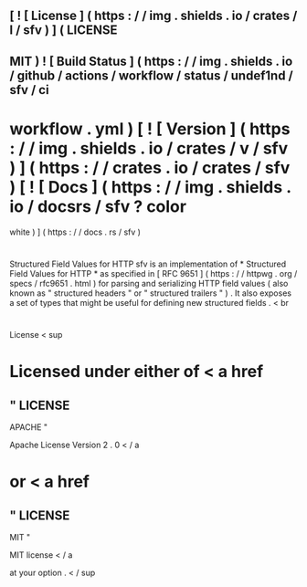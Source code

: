 [
!
[
License
]
(
https
:
/
/
img
.
shields
.
io
/
crates
/
l
/
sfv
)
]
(
LICENSE
-
MIT
)
!
[
Build
Status
]
(
https
:
/
/
img
.
shields
.
io
/
github
/
actions
/
workflow
/
status
/
undef1nd
/
sfv
/
ci
-
workflow
.
yml
)
[
!
[
Version
]
(
https
:
/
/
img
.
shields
.
io
/
crates
/
v
/
sfv
)
]
(
https
:
/
/
crates
.
io
/
crates
/
sfv
)
[
!
[
Docs
]
(
https
:
/
/
img
.
shields
.
io
/
docsrs
/
sfv
?
color
=
white
)
]
(
https
:
/
/
docs
.
rs
/
sfv
)
#
Structured
Field
Values
for
HTTP
sfv
is
an
implementation
of
*
Structured
Field
Values
for
HTTP
*
as
specified
in
[
RFC
9651
]
(
https
:
/
/
httpwg
.
org
/
specs
/
rfc9651
.
html
)
for
parsing
and
serializing
HTTP
field
values
(
also
known
as
"
structured
headers
"
or
"
structured
trailers
"
)
.
It
also
exposes
a
set
of
types
that
might
be
useful
for
defining
new
structured
fields
.
<
br
>
#
#
#
#
License
<
sup
>
Licensed
under
either
of
<
a
href
=
"
LICENSE
-
APACHE
"
>
Apache
License
Version
2
.
0
<
/
a
>
or
<
a
href
=
"
LICENSE
-
MIT
"
>
MIT
license
<
/
a
>
at
your
option
.
<
/
sup
>
